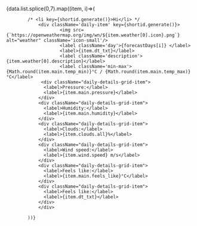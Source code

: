 {data.list.splice(0,7).map((item, i)=>(

            /* <li key={shortid.generate()}>Hi</li> */
                <div className='daily-item' key={shortid.generate()}>
                        <img src={`https://openweathermap.org/img/wn/${item.weather[0].icon}.png`} alt="weather" className='icon-small'/>
                        <label className='day'>{forecastDays[i]} </label>
                        <label>{item.dt_txt}</label>
                        <label className='description'>{item.weather[0].description}</label>
                        <label className='min-max'>{Math.round(item.main.temp_min)}°C / {Math.round(item.main.temp_max)}°C</label>
                 <div className="daily-details-grid-item">
                  <label>Pressure:</label>
                  <label>{item.main.pressure}</label>
                </div>
                <div className="daily-details-grid-item">
                  <label>Humidity:</label>
                  <label>{item.main.humidity}</label>
                </div>
                <div className="daily-details-grid-item">
                  <label>Clouds:</label>
                  <label>{item.clouds.all}%</label>
                </div>
                <div className="daily-details-grid-item">
                  <label>Wind speed:</label>
                  <label>{item.wind.speed} m/s</label>
                </div>
                <div className="daily-details-grid-item">
                  <label>Feels like:</label>
                  <label>{item.main.feels_like}°C</label>
                </div>
                <div className="daily-details-grid-item">
                  <label>Feels like:</label>
                  <label>{item.dt_txt}</label>
                </div>
                </div>

            ))}

